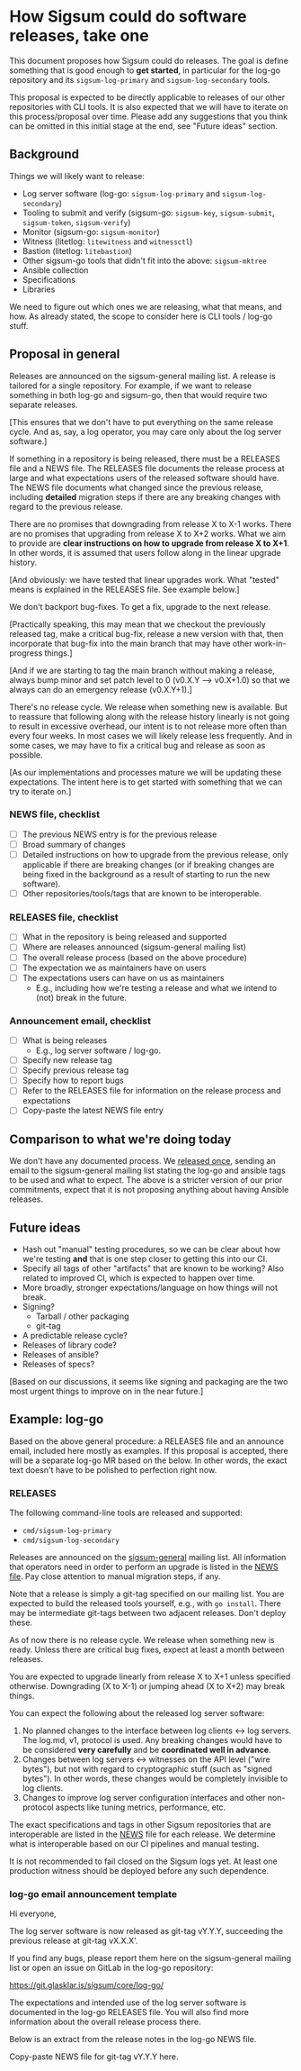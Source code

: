 # How Sigsum could do software releases, take one

This document proposes how Sigsum could do releases.  The goal is define
something that is good enough to **get started**, in particular for the log-go
repository and its `sigsum-log-primary` and `sigsum-log-secondary` tools.

This proposal is expected to be directly applicable to releases of our other
repositories with CLI tools.  It is also expected that we will have to iterate
on this process/proposal over time.  Please add any suggestions that you think
can be omitted in this initial stage at the end, see "Future ideas" section.

## Background

Things we will likely want to release:

  - Log server software (log-go: `sigsum-log-primary` and `sigsum-log-secondary`)
  - Tooling to submit and verify (sigsum-go: `sigsum-key`, `sigsum-submit`,
    `sigsum-token`, `sigsum-verify`)
  - Monitor (sigsum-go: `sigsum-monitor`)
  - Witness (litetlog: `litewitness` and `witnessctl`)
  - Bastion (litetlog: `litebastion`)
  - Other sigsum-go tools that didn't fit into the above: `sigsum-mktree`
  - Ansible collection
  - Specifications
  - Libraries

We need to figure out which ones we are releasing, what that means, and how.  As
already stated, the scope to consider here is CLI tools / log-go stuff.

## Proposal in general

Releases are announced on the sigsum-general mailing list.  A release is
tailored for a single repository.  For example, if we want to release something
in both log-go and sigsum-go, then that would require two separate releases.

[This ensures that we don't have to put everything on the same release cycle.
And as, say, a log operator, you may care only about the log server software.]

If something in a repository is being released, there must be a RELEASES file
and a NEWS file.  The RELEASES file documents the release process at large and
what expectations users of the released software should have.  The NEWS file
documents what changed since the previous release, including **detailed** migration
steps if there are any breaking changes with regard to the previous release.

There are no promises that downgrading from release X to X-1 works.  There are
no promises that upgrading from release X to X+2 works.  What we aim to provide
are **clear instructions on how to upgrade from release X to X+1**.  In other
words, it is assumed that users follow along in the linear upgrade history.

[And obviously: we have tested that linear upgrades work.  What "tested" means
is explained in the RELEASES file.  See example below.]

We don't backport bug-fixes.  To get a fix, upgrade to the next release.

[Practically speaking, this may mean that we checkout the previously released
tag, make a critical bug-fix, release a new version with that, then incorporate
that bug-fix into the main branch that may have other work-in-progress things.]

[And if we are starting to tag the main branch without making a release,
always bump minor and set patch level to 0 (v0.X.Y --> v0.X+1.0) so that we always
can do an emergency release (v0.X.Y+1).]

There's no release cycle.  We release when something new is available.  But to
reassure that following along with the release history linearly is not going to
result in excessive overhead, our intent is to not release more often than every
four weeks.  In most cases we will likely release less frequently.  And in
some cases, we may have to fix a critical bug and release as soon as possible.

[As our implementations and processes mature we will be updating these expectations.
The intent here is to get started with something that we can try to iterate on.]

### NEWS file, checklist

  - [ ] The previous NEWS entry is for the previous release
  - [ ] Broad summary of changes
  - [ ] Detailed instructions on how to upgrade from the previous release, only
    applicable if there are breaking changes (or if breaking changes are being
    fixed in the background as a result of starting to run the new software).
  - [ ] Other repositories/tools/tags that are known to be interoperable.

### RELEASES file, checklist

  - [ ] What in the repository is being released and supported
  - [ ] Where are releases announced (sigsum-general mailing list)
  - [ ] The overall release process (based on the above procedure)
  - [ ] The expectation we as maintainers have on users
  - [ ] The expectations users can have on us as maintainers
    - E.g., including how we're testing a release and what we intend to (not)
      break in the future.

### Announcement email, checklist

  - [ ] What is being releases
    - E.g., log server software / log-go.
  - [ ] Specify new release tag
  - [ ] Specify previous release tag 
  - [ ] Specify how to report bugs
  - [ ] Refer to the RELEASES file for information on the release process and
    expectations
  - [ ] Copy-paste the latest NEWS file entry

## Comparison to what we're doing today

We don't have any documented process.  We [released once][], sending an email to
the sigsum-general mailing list stating the log-go and ansible tags to be used
and what to expect.  The above is a stricter version of our prior commitments,
expect that it is not proposing anything about having Ansible releases.

## Future ideas

  - Hash out "manual" testing procedures, so we can be clear about how we're
    testing **and** that is one step closer to getting this into our CI.
  - Specify all tags of other "artifacts" that are known to be working?  Also
    related to improved CI, which is expected to happen over time.
  - More broadly, stronger expectations/language on how things will not break.
  - Signing?
    - Tarball / other packaging
    - git-tag
  - A predictable release cycle?
  - Releases of library code?
  - Releases of ansible?
  - Releases of specs?

[Based on our discussions, it seems like signing and packaging are the two most
urgent things to improve on in the near future.]

[released once]: https://lists.sigsum.org/mailman3/hyperkitty/list/sigsum-general@lists.sigsum.org/thread/3VBGVETN3Q44RFGVZJZDF4ZF4QLEMBC2/

## Example: log-go

Based on the above general procedure: a RELEASES file and an announce email,
included here mostly as examples.  If this proposal is accepted, there will be a
separate log-go MR based on the below.  In other words, the exact text doesn't
have to be polished to perfection right now.

### RELEASES

The following command-line tools are released and supported:

  - `cmd/sigsum-log-primary`
  - `cmd/sigsum-log-secondary`

Releases are announced on the [sigsum-general][] mailing list.  All information
that operators need in order to perform an upgrade is listed in the [NEWS
file](./NEWS).  Pay close attention to manual migration steps, if any.

Note that a release is simply a git-tag specified on our mailing list.  You are
expected to build the released tools yourself, e.g., with `go install`.  There
may be intermediate git-tags between two adjacent releases.  Don't deploy these.

As of now there is no release cycle.  We release when something new is ready.
Unless there are critical bug fixes, expect at least a month between releases.

You are expected to upgrade linearly from release X to X+1 unless specified
otherwise.  Downgrading (X to X-1) or jumping ahead (X to X+2) may break things.

You can expect the following about the released log server software:

  1. No planned changes to the interface between log clients <-> log servers.
     The log.md, v1, protocol is used.  Any breaking changes would have to be
     considered **very carefully** and be **coordinated well in advance**.
  2. Changes between log servers <-> witnesses on the API level ("wire bytes"),
     but not with regard to cryptographic stuff (such as "signed bytes").  In
     other words, these changes would be completely invisible to log clients.  
  3. Changes to improve log server configuration interfaces and other
     non-protocol aspects like tuning metrics, performance, etc.

The exact specifications and tags in other Sigsum repositories that are
interoperable are listed in the [NEWS](./NEWS) file for each release.  We
determine what is interoperable based on our CI pipelines and manual testing.

It is not recommended to fail closed on the Sigsum logs yet.  At
least one production witness should be deployed before any such dependence.

[sigsum-general]: https://lists.glasklarteknik.se/mailman3/postorius/lists/sigsum-general.lists.sigsum.org/

### log-go email announcement template

Hi everyone,

The log server software is now released as git-tag vY.Y.Y, succeeding
the previous release at git-tag vX.X.X'.

If you find any bugs, please report them here on the sigsum-general
mailing list or open an issue on GitLab in the log-go repository:

  https://git.glasklar.is/sigsum/core/log-go/

The expectations and intended use of the log server software is
documented in the log-go RELEASES file.  You will also find more
information about the overall release process there.

Below is an extract from the release notes in the log-go NEWS file.

  Copy-paste NEWS file for git-tag vY.Y.Y here.
